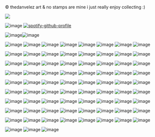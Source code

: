 © thedanvelez art
& no stamps are mine
i just really enjoy collecting :)

![](https://komarev.com/ghpvc/?username=cauIfield)

![image](https://github.com/user-attachments/assets/678fd5a1-898b-40b5-afb0-4064714cca49) [![spotify-github-profile](https://spotify-github-profile.kittinanx.com/api/view?uid=cc7ruoqolcp0f2nf5f1txlivi&cover_image=true&theme=default&show_offline=false&background_color=121212&interchange=false&bar_color=f2f2f2&bar_color_cover=true)](https://spotify-github-profile.kittinanx.com/api/view?uid=cc7ruoqolcp0f2nf5f1txlivi&redirect=true)

![image](https://github.com/user-attachments/assets/9ee7769d-a194-49b6-8166-1a88de223099)![image](https://github.com/user-attachments/assets/d89c2f5b-276d-449b-9544-be49fd12db03)

![image](https://github.com/user-attachments/assets/bc01979f-0c5a-446a-afa3-02c5b622c6cd) ![image](https://github.com/user-attachments/assets/21d62ca0-05db-4356-87fb-61ec0ed57198) ![image](https://github.com/user-attachments/assets/425471b0-0709-4e02-a6d8-1c6b8d4dff75)
![image](https://github.com/user-attachments/assets/aa911a68-a8dd-4995-9eac-69362851b53d)  ![image](https://github.com/user-attachments/assets/171b1dad-9658-4ce0-982f-94b12bf87483)
![image](https://github.com/user-attachments/assets/bab95f98-8174-40ab-b41e-547ab88d8b6c) ![image](https://github.com/user-attachments/assets/235a3509-ddf3-4b2b-b973-c619b73abddd) ![image](https://github.com/user-attachments/assets/0d3353d0-a871-4eb0-a46d-0d3f781d935a)

![image](https://github.com/user-attachments/assets/51bc483e-2ec8-4ac0-b2d8-97f4ce3297b1) ![image](https://github.com/user-attachments/assets/d9ccf98d-c495-49d2-a883-29db1e0ee18e) ![image](https://github.com/user-attachments/assets/7ef5be62-8c09-4977-9e8c-1d10936b5da2)
![image](https://github.com/user-attachments/assets/8d8df494-ab79-4d12-ab6f-27ac38383f72) ![image](https://github.com/user-attachments/assets/636c2ae0-b8b1-4734-a7ac-1b5edf5bb467) ![image](https://github.com/user-attachments/assets/dde061e3-2783-4544-abf0-dbc424a6f8b2)
![image](https://github.com/user-attachments/assets/2f5fea9b-50ae-4946-bfb3-6a6289726a83) ![image](https://github.com/user-attachments/assets/9740535a-086a-4375-add4-17fbfe5584a8) 

![image](https://github.com/user-attachments/assets/5da3450b-05e2-47f8-9737-876a2f82c952) ![image](https://github.com/user-attachments/assets/73d4154f-7fb1-42af-9dfb-c2d38f754549) ![image](https://github.com/user-attachments/assets/3745a3fb-4702-4c71-89a6-b4a985ba0597)
![image](https://github.com/user-attachments/assets/07cd87d2-d6a5-406d-9f74-6d5740eba4b9) ![image](https://github.com/user-attachments/assets/7d4f4ff7-8b83-4544-b7eb-fcb607c9ad94) ![image](https://github.com/user-attachments/assets/7e1a97df-2175-41a5-acbb-838e3a503397)
![image](https://github.com/user-attachments/assets/2847ea88-adfe-48c6-b623-024d9f53bfe6) ![image](https://github.com/user-attachments/assets/bea90719-895d-465b-b288-81bb2f423d2a)

![image](https://github.com/user-attachments/assets/be100fc9-5ebc-49de-9fce-29fc3afd6abd) ![image](https://github.com/user-attachments/assets/22eac6ce-52f4-4d6a-b0b8-cbd6cfb2fcb5) ![image](https://github.com/user-attachments/assets/231242f2-ab82-45b0-ab47-c01ec82e30a7)
![image](https://github.com/user-attachments/assets/20ac43ec-cdd9-413d-afbd-28e853f406fb) ![image](https://github.com/user-attachments/assets/f5951667-c3d4-4518-8c03-81be921bf1bf) ![image](https://github.com/user-attachments/assets/4510255e-59e6-4822-84fd-1929d1d556a8)
![image](https://github.com/user-attachments/assets/e9096eae-7c98-4f6b-8589-5136304e3b09) ![image](https://github.com/user-attachments/assets/11b4839d-0c17-4208-bbcd-45975e3c99a0)

![image](https://github.com/user-attachments/assets/f4b04d47-63c5-4b49-8281-ecd29fcbabf1) ![image](https://github.com/user-attachments/assets/d572707f-3618-4d36-85ca-b0a15b75ff5a) ![image](https://github.com/user-attachments/assets/1aeac8a3-173e-4cea-b1ac-eeac7d63be09)
![image](https://github.com/user-attachments/assets/82028314-1ab0-42aa-9a94-3b002f0a8f9f) ![image](https://github.com/user-attachments/assets/d1792a19-4ca7-4ed2-a83b-9e68fded7d68) ![image](https://github.com/user-attachments/assets/08ac506f-f52c-44da-9b27-1cfb6ff45b40)
![image](https://github.com/user-attachments/assets/6a79bb1b-d455-4029-852e-a93cd148dfda) ![image](https://github.com/user-attachments/assets/a462338a-debc-4be4-9520-ce123c76dead)

![image](https://github.com/user-attachments/assets/ab64af14-385b-465c-b4bb-aaba8c3e11fa) ![image](https://github.com/user-attachments/assets/96e7a848-dc39-45d6-b0a1-215d0cf1ef38) ![image](https://github.com/user-attachments/assets/22fe4537-f1e7-4f86-8371-4428b60b6021)
![image](https://github.com/user-attachments/assets/15ca7400-4b07-4f6f-a1f1-3a9ebe536cb9) ![image](https://github.com/user-attachments/assets/c23273ca-b5bb-4956-b0c7-7ef86b23effd) ![image](https://github.com/user-attachments/assets/476cba18-adb0-4ff5-8646-224aa2809620)
![image](https://github.com/user-attachments/assets/213655d0-a9b6-41f1-8a8d-339d67843280) ![image](https://github.com/user-attachments/assets/07de82c0-5a4e-4f64-b6c6-90db3c50e7d2)

![image](https://github.com/user-attachments/assets/5c144472-3373-42e2-b11d-70186a4ca7f0) ![image](https://github.com/user-attachments/assets/2208199d-e3e8-4705-98a0-b014ff074261) ![image](https://github.com/user-attachments/assets/3eea6a1b-e9ce-4fb5-bab7-d0f5cd567941)
![image](https://github.com/user-attachments/assets/561b3907-7747-4dbd-a95a-6914f1ce449c) ![image](https://github.com/user-attachments/assets/b79077e1-4878-481c-8258-083a85212e57) ![image](https://github.com/user-attachments/assets/5c986275-b3b1-4c1e-baa7-c43f34cffe9a)
![image](https://github.com/user-attachments/assets/502c0555-ca4c-4dd0-b4ad-9b8063b64ae2) ![image](https://github.com/user-attachments/assets/dcfe17ed-5021-40a1-af5a-4062a947adc6)

![image](https://github.com/user-attachments/assets/d3b06de0-d95c-4403-8336-55c4cf33cc3f) ![image](https://github.com/user-attachments/assets/715ec2df-0671-426c-b192-37d884a5962c) ![image](https://github.com/user-attachments/assets/0994aebf-41a7-481c-bc47-a6d15288244a)
![image](https://github.com/user-attachments/assets/cdae90d2-4e5d-4767-8702-9cd696cf0965) ![image](https://github.com/user-attachments/assets/5baace88-919d-4b87-9ae5-962e936d94c5) ![image](https://github.com/user-attachments/assets/8b6840d1-1dc4-44b6-8df3-d008642eeb10)
![image](https://github.com/user-attachments/assets/44a0c249-49d7-4cb0-bc09-271d0e737154) ![image](https://github.com/user-attachments/assets/af5ae6c8-050b-400b-b2d9-8d201311da8e)

![image](https://github.com/user-attachments/assets/a8301abf-0f96-426c-bc96-5d181f4809db) ![image](https://github.com/user-attachments/assets/c19283a1-9c4a-4d5d-94a8-639cf84a5454) ![image](https://github.com/user-attachments/assets/7af54e3d-524d-45ad-88ce-11b277360f76)
![image](https://github.com/user-attachments/assets/8471f14c-faa8-4184-af73-66a8cb03fce4) ![image](https://github.com/user-attachments/assets/5defbf7d-7074-4110-8487-e08b9e03b1a1) ![image](https://github.com/user-attachments/assets/0b54ce28-1042-4d3d-a48b-5f3c37089b7c)
![image](https://github.com/user-attachments/assets/8f7a608c-d6de-4b7b-b3dd-7dac37ede4db) ![image](https://github.com/user-attachments/assets/5e08841b-bb78-4379-b096-7ef6780eb756)

![image](https://github.com/user-attachments/assets/e4c13a36-204b-4b44-a530-6ec8dab7967c) ![image](https://github.com/user-attachments/assets/e30bf0ee-9f8a-4567-a39a-c930d1d36833) ![image](https://github.com/user-attachments/assets/87da6690-94d3-4d8c-b330-9aa78511b23b)








































